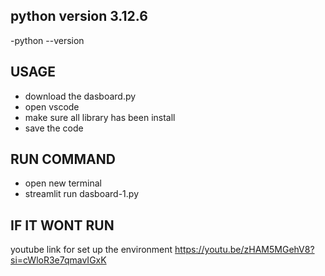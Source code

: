 ## python version 3.12.6
-python --version

## USAGE
- download the dasboard.py
- open vscode
- make sure all library has been install
- save the code 
## RUN COMMAND
- open new terminal 
- streamlit run dasboard-1.py

## IF IT WONT RUN 
youtube link for set up the environment
https://youtu.be/zHAM5MGehV8?si=cWloR3e7qmavIGxK 
